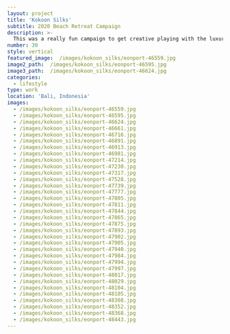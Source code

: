 ```yaml
---
layout: project
title: 'Kokoon Silks'
subtitle: 2020 Beach Retreat Campaign
description: >-
  This was a really fun campaign to get creative playing with the luxury silk, creating an atmosphere of sophistication and elegance.
number: 30
style: vertical
featured_image:  /images/kokoon_silks/eonport-46559.jpg
image2_path:  /images/kokoon_silks/eonport-46595.jpg
image3_path:  /images/kokoon_silks/eonport-46624.jpg
categories:
  - lifestyle
type: work
location: 'Bali, Indonesia'
images:
  - /images/kokoon_silks/eonport-46559.jpg
  - /images/kokoon_silks/eonport-46595.jpg
  - /images/kokoon_silks/eonport-46624.jpg
  - /images/kokoon_silks/eonport-46661.jpg
  - /images/kokoon_silks/eonport-46716.jpg
  - /images/kokoon_silks/eonport-46891.jpg
  - /images/kokoon_silks/eonport-46913.jpg
  - /images/kokoon_silks/eonport-46981.jpg
  - /images/kokoon_silks/eonport-47214.jpg
  - /images/kokoon_silks/eonport-47230.jpg
  - /images/kokoon_silks/eonport-47317.jpg
  - /images/kokoon_silks/eonport-47528.jpg
  - /images/kokoon_silks/eonport-47739.jpg
  - /images/kokoon_silks/eonport-47777.jpg
  - /images/kokoon_silks/eonport-47805.jpg
  - /images/kokoon_silks/eonport-47811.jpg
  - /images/kokoon_silks/eonport-47844.jpg
  - /images/kokoon_silks/eonport-47865.jpg
  - /images/kokoon_silks/eonport-47875.jpg
  - /images/kokoon_silks/eonport-47893.jpg
  - /images/kokoon_silks/eonport-47902.jpg
  - /images/kokoon_silks/eonport-47905.jpg
  - /images/kokoon_silks/eonport-47940.jpg
  - /images/kokoon_silks/eonport-47984.jpg
  - /images/kokoon_silks/eonport-47994.jpg
  - /images/kokoon_silks/eonport-47997.jpg
  - /images/kokoon_silks/eonport-48017.jpg
  - /images/kokoon_silks/eonport-48029.jpg
  - /images/kokoon_silks/eonport-48104.jpg
  - /images/kokoon_silks/eonport-48105.jpg
  - /images/kokoon_silks/eonport-48308.jpg
  - /images/kokoon_silks/eonport-48352.jpg
  - /images/kokoon_silks/eonport-48368.jpg
  - /images/kokoon_silks/eonport-48443.jpg
---
```

